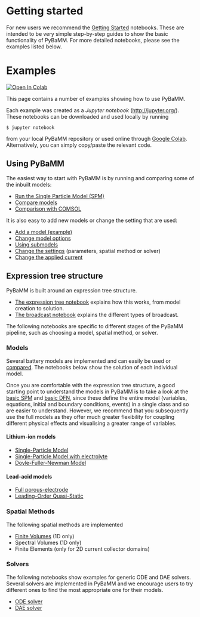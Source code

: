 # Getting started

For new users we recommend the [Getting Started](./Getting%20Started/) notebooks. These are intended to be very simple step-by-step guides to show the basic functionality of PyBaMM. For more detailed notebooks, please see the examples listed below.

# Examples

[![Open In Colab](https://colab.research.google.com/assets/colab-badge.svg)](https://colab.research.google.com/github/pybamm-team/PyBaMM/blob/develop/)

This page contains a number of examples showing how to use PyBaMM.

Each example was created as a _Jupyter notebook_ (http://jupyter.org/).
These notebooks can be downloaded and used locally by running

```
$ jupyter notebook
```

from your local PyBaMM repository or used online through [Google Colab](https://colab.research.google.com/github/pybamm-team/PyBaMM/blob/develop/). Alternatively, you can simply copy/paste the relevant code.

## Using PyBaMM

The easiest way to start with PyBaMM is by running and comparing some of the inbuilt models:

- [Run the Single Particle Model (SPM)](./models/SPM.ipynb)
- [Compare models](./models/lead-acid.ipynb)
- [Comparison with COMSOL](./models/compare-comsol-discharge-curve.ipynb)

It is also easy to add new models or change the setting that are used:

- [Add a model (example)](./create-model.ipynb)
- [Change model options](./models/using-model-options_thermal-example.ipynb)
- [Using submodels](./using-submodels.ipynb)
- [Change the settings](./change-settings.ipynb) (parameters, spatial method or solver)
- [Change the applied current](./parameterization/change-input-current.ipynb)

## Expression tree structure

PyBaMM is built around an expression tree structure.

- [The expression tree notebook](expression_tree/expression-tree.ipynb) explains how this works, from model creation to solution.
- [The broadcast notebook](expression_tree/broadcasts.ipynb) explains the different types of broadcast.

The following notebooks are specific to different stages of the PyBaMM pipeline, such as choosing a model, spatial method, or solver.

### Models

Several battery models are implemented and can easily be used or [compared](./models/lead-acid.ipynb). The notebooks below show the solution of each individual model.

Once you are comfortable with the expression tree structure, a good starting point to understand the models in PyBaMM is to take a look at the [basic SPM](https://github.com/pybamm-team/PyBaMM/blob/develop/pybamm/models/full_battery_models/lithium_ion/basic_spm.py) and [basic DFN](https://github.com/pybamm-team/PyBaMM/blob/develop/pybamm/models/full_battery_models/lithium_ion/basic_dfn.py), since these define the entire model (variables, equations, initial and boundary conditions, events) in a single class and so are easier to understand. However, we recommend that you subsequently use the full models as they offer much greater flexibility for coupling different physical effects and visualising a greater range of variables.

#### Lithium-ion models

- [Single-Particle Model](./models/SPM.ipynb)
- [Single-Particle Model with electrolyte](./models/SPMe.ipynb)
- [Doyle-Fuller-Newman Model](./models/DFN.ipynb)

#### Lead-acid models

- [Full porous-electrode](https://pybamm.readthedocs.io/en/latest/source/api/models/lead_acid/full.html)
- [Leading-Order Quasi-Static](https://pybamm.readthedocs.io/en/latest/source/api/models/lead_acid/loqs.html)

### Spatial Methods

The following spatial methods are implemented

- [Finite Volumes](./spatial_methods/finite-volumes.ipynb) (1D only)
- Spectral Volumes (1D only)
- Finite Elements (only for 2D current collector domains)

### Solvers

The following notebooks show examples for generic ODE and DAE solvers. Several solvers are implemented in PyBaMM and we encourage users to try different ones to find the most appropriate one for their models.

- [ODE solver](./solvers/ode-solver.ipynb)
- [DAE solver](./solvers/dae-solver.ipynb)
